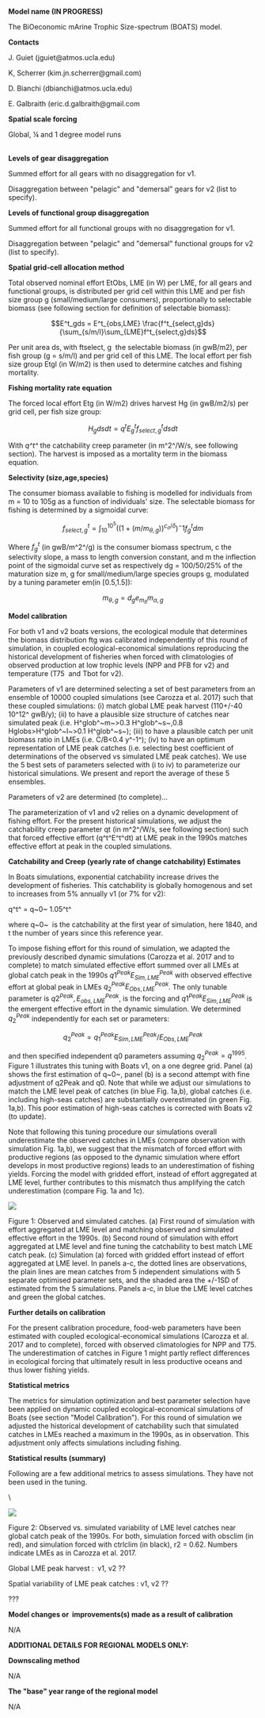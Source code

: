 **Model name (IN PROGRESS)**

The BiOeconomic mArine Trophic Size-spectrum (BOATS) model.

**Contacts**

J. Guiet (jguiet\@atmos.ucla.edu)

K, Scherrer (kim.jn.scherrer\@gmail.com)

D. Bianchi (dbianchi\@atmos.ucla.edu)

E. Galbraith (eric.d.galbraith\@gmail.com

**Spatial scale forcing**

Global, ¼ and 1 degree model runs

\
**Levels of gear disaggregation**

Summed effort for all gears with no disaggregation for v1.

Disaggregation between \"pelagic\" and \"demersal\" gears for v2 (list to specify).

**Levels of functional group disaggregation**

Summed effort for all functional groups with no disaggregation for v1.

Disaggregation between \"pelagic\" and \"demersal\" functional groups for v2 (list to specify).

**Spatial grid-cell allocation method**

Total observed nominal effort EtObs, LME (in W) per LME, for all gears and functional groups, is distributed per grid cell within this LME and per fish size group g (small/medium/large consumers), proportionally to selectable biomass (see following section for definition of selectable biomass):

$$E^t_gds = E^t_{obs,LME} \frac{f^t_{select,g}ds}{\sum_{s/m/l}\sum_{LME}f^t_{select,g}ds}$$

Per unit area ds, with ftselect, g  the selectable biomass (in gwB/m2), per fish group (g = s/m/l) and per grid cell of this LME. The local effort per fish size group Etgl (in W/m2) is then used to determine catches and fishing mortality.

**Fishing mortality rate equation**

The forced local effort Etg (in W/m2) drives harvest Hg (in gwB/m2/s) per grid cell, per fish size group:

$$
H_gds dt = q^tE^t_gf^t_{select,g}ds dt
$$

With *q^t^* the catchability creep parameter (in m^2^/W/s, see following section). The harvest is imposed as a mortality term in the biomass equation.

**Selectivity (size,age,species)**

The consumer biomass available to fishing is modelled for individuals from m = 10 to 105g as a function of individuals\' size. The selectable biomass for fishing is determined by a sigmoidal curve:

$$f^t_{select,g} = \int^{10^5}_{10} ((1 + (m/m_{\theta,g}))^{c_\sigma/\delta})^-1 f^t_gdm $$

Where $f^t_g$ (in gwB/m^2^/g) is the consumer biomass spectrum, c the selectivity slope, a mass to length conversion constant, and m the inflection point of the sigmoidal curve set as respectively dg = 100/50/25% of the maturation size m, g for small/medium/large species groups g, modulated by a tuning parameter em(in [0.5,1.5]):

$$m_{\theta,g} = d_g e _{m_\theta} m _{\alpha,g}$$

**Model calibration**

For both v1 and v2 boats versions, the ecological module that determines the biomass distribution ftg was calibrated independently of this round of simulation, in coupled ecological-economical simulations reproducing the historical development of fisheries when forced with climatologies of observed production at low trophic levels (NPP and PFB for v2) and temperature (T75  and Tbot for v2). 

Parameters of v1 are determined selecting a set of best parameters from an ensemble of 10000 coupled simulations (see Carozza et al. 2017) such that these coupled simulations: (i) match global LME peak harvest (110+/-40 10^12^ gwB/y); (ii) to have a plausible size structure of catches near simulated peak (i.e. H^glob^~m~\>0.3 H^glob^~s~,0.8 Hglobs\>H^glob^~l~\>0.1 H^glob^~s~); (iii) to have a plausible catch per unit biomass ratio in LMEs (i.e. C/B\<0.4 y^-1^); (iv) to have an optimum representation of LME peak catches (i.e. selecting best coefficient of determinations of the observed vs simulated LME peak catches). We use the 5 best sets of parameters selected with (i to iv) to parameterize our historical simulations. We present and report the average of these 5 ensembles.

Parameters of v2 are determined (to complete)\...

The parameterization of v1 and v2 relies on a dynamic development of fishing effort. For the present historical simulations, we adjust the catchability creep parameter qt (in m^2^/W/s, see following section) such that forced effective effort (q^t^E^t^dt) at LME peak in the 1990s matches effective effort at peak in the coupled simulations.

**Catchability and Creep (yearly rate of change catchability) Estimates**

In Boats simulations, exponential catchability increase drives the development of fisheries. This catchability is globally homogenous and set to increases from 5% annually v1 (or 7% for v2):

q^t^ = q~0~ 1.05^t^

where q~0~  is the catchability at the first year of simulation, here 1840, and t the number of years since this reference year.

To impose fishing effort for this round of simulation, we adapted the previously described dynamic simulations (Carozza et al. 2017 and to complete) to match simulated effective effort summed over all LMEs at global catch peak in the 1990s $q1^{Peak} E^{Peak}_{Sim,LME}$ with observed effective effort at global peak in LMEs $q_2^{Peak}E^{Peak}_{Obs, LME}$. The only tunable parameter is $q2^{Peak}, E^{Peak}_{obs,LME}$, is the forcing and $q1^{Peak} E^{Peak}_{Sim,LME}$ is the emergent effective effort in the dynamic simulation. We determined $q^{Peak}_2$ independently for each set or parameters:

$$q^{Peak}_2 =q^{Peak}_1 E^{Peak}_{Sim, LME} / E^{Peak}_{Obs, LME}$$

and then specified independent q0 parameters assuming $q^{Peak}_2 = q^{1995}$. Figure 1 illustrates this tuning with Boats v1, on a one degree grid. Panel (a) shows the first estimation of q~0~, panel (b) is a second attempt with fine adjustment of q2Peak and q0. Note that while we adjust our simulations to match the LME level peak of catches (in blue Fig. 1a,b), global catches (i.e. including high-seas catches) are substantially overestimated (in green Fig. 1a,b). This poor estimation of high-seas catches is corrected with Boats v2 (to update).

Note that following this tuning procedure our simulations overall underestimate the observed catches in LMEs (compare observation with simulation Fig. 1a,b), we suggest that the mismatch of forced effort with productive regions (as opposed to the dynamic simulation where effort develops in most productive regions) leads to an underestimation of fishing yields. Forcing the model with gridded effort, instead of effort aggregated at LME level, further contributes to this mismatch thus amplifying the catch underestimation (compare Fig. 1a and 1c).

![](BOATSimage.jpeg)

Figure 1: Observed and simulated catches. (a) First round of simulation with effort aggregated at LME level and matching observed and simulated effective effort in the 1990s. (b) Second round of simulation with effort aggregated at LME level and fine tuning the catchability to best match LME catch peak. (c) Simulation (a) forced with gridded effort instead of effort aggregated at LME level. In panels a-c, the dotted lines are observations, the plain lines are mean catches from 5 independent simulations with 5 separate optimised parameter sets, and the shaded area the +/-1SD of estimated from the 5 simulations. Panels a-c, in blue the LME level catches and green the global catches. 

**Further details on calibration**

For the present calibration procedure, food-web parameters have been estimated with coupled ecological-economical simulations (Carozza et al. 2017 and to complete), forced with observed climatologies for NPP and T75. The underestimation of catches in Figure 1 might partly reflect differences in ecological forcing that ultimately result in less productive oceans and thus lower fishing yields.

**Statistical metrics**

The metrics for simulation optimization and best parameter selection have been applied on dynamic coupled ecological-economical simulations of Boats (see section \"Model Calibration\"). For this round of simulation we adjusted the historical development of catchability such that simulated catches in LMEs reached a maximum in the 1990s, as in observation. This adjustment only affects simulations including fishing.

**Statistical results (summary)**

Following are a few additional metrics to assess simulations. They have not been used in the tuning.

\

![](BOATSimage2.jpeg)

Figure 2: Observed vs. simulated variability of LME level catches near global catch peak of the 1990s. For both, simulation forced with obsclim (in red), and simulation forced with ctrlclim (in black), r2 = 0.62. Numbers indicate LMEs as in Carozza et al. 2017.

Global LME peak harvest :  v1, v2 ??

Spatial variability of LME peak catches : v1, v2 ??

???

**Model changes or  improvements(s) made as a result of calibration**

N/A

**ADDITIONAL DETAILS FOR REGIONAL MODELS ONLY:**

**Downscaling method**

N/A

**The \"base\" year range of the regional model**

N/A

